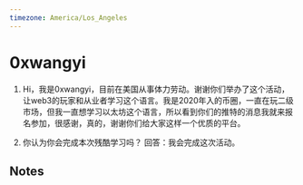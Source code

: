 ```yaml
---
timezone: America/Los_Angeles 
---
```


# 0xwangyi

1. Hi，我是0xwangyi，目前在美国从事体力劳动。谢谢你们举办了这个活动，让web3的玩家和从业者学习这个语言。我是2020年入的币圈，一直在玩二级市场，但我一直想学习以太坊这个语言，所以看到你们的推特的消息我就来报名参加，很感谢，真的，谢谢你们给大家这样一个优质的平台。

2. 你认为你会完成本次残酷学习吗？
   回答：我会完成这次活动。
   
## Notes

<!-- Content_START -->

<!-- Content_END -->
